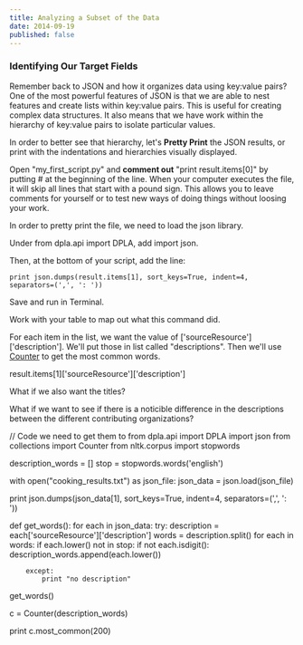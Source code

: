 ```yaml
---
title: Analyzing a Subset of the Data
date: 2014-09-19
published: false
---
```


### Identifying Our Target Fields

Remember back to JSON and how it organizes data using key:value pairs? One of the most powerful features of JSON is that we are able to nest features and create lists within key:value pairs. This is useful for creating complex data structures. It also means that we have work within the hierarchy of key:value pairs to isolate particular values.

In order to better see that hierarchy, let's **Pretty Print** the JSON results, or print with the indentations and hierarchies visually displayed. 

Open "my_first_script.py" and **comment out** "print result.items[0]" by putting # at the beginning of the line. When your computer executes the file, it will skip all lines that start with a pound sign. This allows you to leave comments for yourself or to test new ways of doing things without loosing your work.

In order to pretty print the file, we need to load the json library. 

Under <span class="command">from dpla.api import DPLA</span>, add <span class="command">import json</span>.

Then, at the bottom of your script, add the line:

	print json.dumps(result.items[1], sort_keys=True, indent=4, separators=(',', ': '))

Save and run in Terminal. 

Work with your table to map out what this command did.

For each item in the list, we want the value of ['sourceResource']['description']. We'll put those in list called "descriptions". Then we'll use [Counter](http://pymotw.com/2/collections/counter.html) to get the most common words.

result.items[1]['sourceResource']['description']

What if we also want the titles?


What if we want to see if there is a noticible difference in the descriptions between the different contributing organizations?


// Code we need to get them to
from dpla.api import DPLA
import json
from collections import Counter
from nltk.corpus import stopwords

description_words = []
stop = stopwords.words('english')

with open("cooking_results.txt") as json_file:
	json_data = json.load(json_file)
	
print json.dumps(json_data[1], sort_keys=True, indent=4, separators=(',', ': '))

def get_words():
	for each in json_data:
		try:
			description = each['sourceResource']['description']
			words = description.split()
			for each in words:
				if each.lower() not in stop:
					if not each.isdigit():
						description_words.append(each.lower())
		
		except:
			print "no description"
			
get_words()

c = Counter(description_words)

print c.most_common(200)
